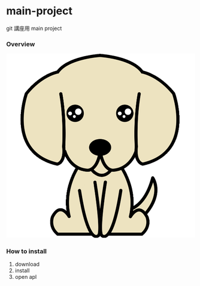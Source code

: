 # main-project
git 講座用 main project

### Overview

![demo](images/sample-video.gif)

### How to install
1. download
2. install
3. open apl